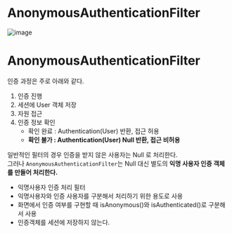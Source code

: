 AnonymousAuthenticationFilter
===============================
![image](https://user-images.githubusercontent.com/50267433/129204106-4afc0a7c-9001-480e-9a46-19f623705d14.png)

# AnonymousAuthenticationFilter  
인증 과정은 주로 아래와 같다.   

1. 인증 진행
2. 세션에 User 객체 저장 
3. 자원 접근 
4. 인증 정보 확인  
    * 확인 완료 : Authentication(User) 반환, 접근 허용   
    * **확인 불가 : Authentication(User) Null 반환, 접근 비허용**   
   
일반적인 필터의 경우 인증을 받지 않은 사용자는 Null 로 처리한다.       
그러나 `AnonymousAuthenticationFilter`는 Null 대신 별도의 **익명 사용자 인증 객체를 만들어 처리한다.**       




* 익명사용자 인증 처리 필터 
* 익명사용자와 인증 사용자를 구분해서 처리하기 위한 용도로 사용  
* 화면에서 인증 여부를 구현할 때 isAnonymous()와 isAuthenticated()로 구분해서 사용
* 인증객체를 세션에 저장하지 않는다.   


